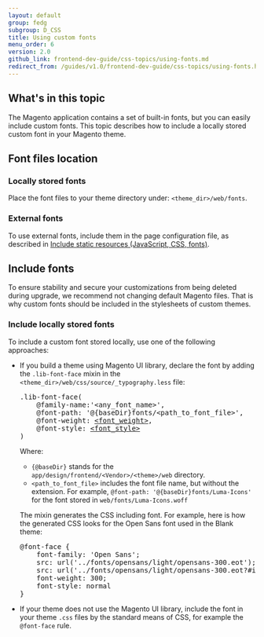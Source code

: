 ```yaml
---
layout: default
group: fedg
subgroup: D_CSS
title: Using custom fonts
menu_order: 6
version: 2.0
github_link: frontend-dev-guide/css-topics/using-fonts.md
redirect_from: /guides/v1.0/frontend-dev-guide/css-topics/using-fonts.html
---
```

<h2>What's in this topic</h2>
The Magento application contains a set of built-in fonts, but you can easily include custom fonts. This topic describes how to include a locally stored custom font in your Magento theme.


<h2 id="fonts_location">Font files location</h2>

<h3 id="local_fonts">Locally stored fonts</h3>
Place the font files to your theme directory under: <code>&lt;theme_dir&gt;/web/fonts</code>.

<h3 id="ext_fonts">External fonts</h3>
To use external fonts, include them in the page configuration file, as described in <a href="{{site.gdeurl}}frontend-dev-guide/layouts/xml-manage.html#layout_markup_css" >Include static resources (JavaScript, CSS, fonts)</a>.

<h2 id="fonts">Include fonts</h2>

To ensure stability and secure your customizations from being deleted during upgrade, we recommend not changing default Magento files. That is why custom fonts should be included in the stylesheets of custom themes.

<h3 id="local_fonts">Include locally stored fonts</h3>
To include a custom font stored locally, use one of the following approaches:

<ul> 
<li>If you build a theme using Magento UI library, declare the font by adding the <code>.lib-font-face</code> mixin in the <code>&lt;theme_dir&gt;/web/css/source/_typography.less</code> file:
<pre>
.lib-font-face(
    @family-name:'&lt;any_font_name&gt;',
    @font-path: '@{baseDir}fonts/&lt;path_to_font_file&gt;',
    @font-weight: <a href="http://www.w3schools.com/cssref/pr_font_weight.asp" target="_blank">&lt;font_weight&gt;</a>,
    @font-style: <a href="http://www.w3schools.com/cssref/pr_font_font-style.asp" target="_blank">&lt;font_style&gt;</a>
)
</pre>

Where:
<ul>
	<li><code>{@baseDir}</code> stands for the <code>app/design/frontend/&lt;Vendor&gt;/&lt;theme&gt;/web</code> directory.</li>
<li><code>&lt;path_to_font_file&gt;</code> includes the font file name, but without the extension. For example, <code>@font-path: '@{baseDir}fonts/Luma-Icons'</code> for the font stored in <code>web/fonts/Luma-Icons.woff</code></li>
</ul>

The mixin generates the CSS including font. For example, here is how the generated CSS looks for the Open Sans font used in the Blank theme:
<pre>
@font-face {
    font-family: 'Open Sans';
    src: url('../fonts/opensans/light/opensans-300.eot');
    src: url('../fonts/opensans/light/opensans-300.eot?#iefix') format('embedded-opentype'), url('../fonts/opensans/light/opensans-300.woff2') format('woff2'), url('../fonts/opensans/light/opensans-300.woff') format('woff'), url('../fonts/opensans/light/opensans-300.ttf') format('truetype'), url('../fonts/opensans/light/opensans-300.svg#Open Sans') format('svg');
    font-weight: 300;
    font-style: normal
}
</pre>
</li>
<li>If your theme does not use the Magento UI library, include the font in your theme <code>.css</code> files by the standard means of CSS, for example the <code>@font-face</code> rule.

</li>
</ul>

